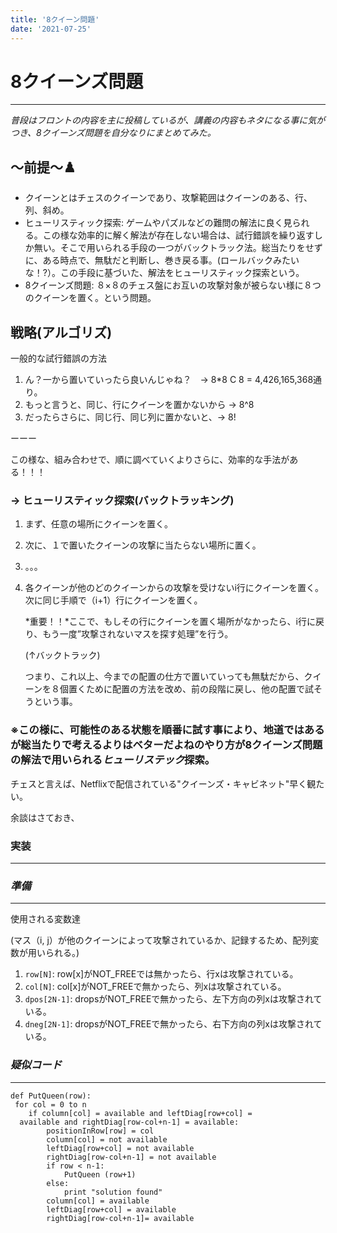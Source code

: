 ```yaml
---
title: '8クイーン問題'
date: '2021-07-25'
---
```


# 8クイーンズ問題
---
*普段はフロントの内容を主に投稿しているが、講義の内容もネタになる事に気がつき、8クイーンズ問題を自分なりにまとめてみた。*

## 〜前提〜♟️

- クイーンとはチェスのクイーンであり、攻撃範囲はクイーンのある、行、列、斜め。
- ヒューリスティック探索: ゲームやパズルなどの難問の解法に良く見られる。この様な効率的に解く解法が存在しない場合は、試行錯誤を繰り返すしか無い。そこで用いられる手段の一つがバックトラック法。総当たりをせずに、ある時点で、無駄だと判断し、巻き戻る事。(ロールバックみたいな！?）。この手段に基づいた、解法をヒューリスティック探索という。
- 8クイーンズ問題: ８×８のチェス盤にお互いの攻撃対象が被らない様に８つのクイーンを置く。という問題。

## 戦略(アルゴリズ)


一般的な試行錯誤の方法

1. ん？一から置いていったら良いんじゃね？　→  8*8 C 8 = 4,426,165,368通り。
2. もっと言うと、同じ、行にクイーンを置かないから → 8^8
3. だったらさらに、同じ行、同じ列に置かないと、→ 8!

ーーー

この様な、組み合わせで、順に調べていくよりさらに、効率的な手法がある！！！

### → ヒューリスティック探索(バックトラッキング)

1. まず、任意の場所にクイーンを置く。
2. 次に、１で置いたクイーンの攻撃に当たらない場所に置く。
3. 。。。
4. 各クイーンが他のどのクイーンからの攻撃を受けないi行にクイーンを置く。次に同じ手順で（i+1）行にクイーンを置く。

    *重要！！*ここで、もしその行にクイーンを置く場所がなかったら、i行に戻り、もう一度”攻撃されないマスを探す処理”を行う。

    (↑バックトラック)

    つまり、これ以上、今までの配置の仕方で置いていっても無駄だから、クイーンを８個置くために配置の方法を改め、前の段階に戻し、他の配置で試そうという事。

### ※この様に、可能性のある状態を順番に試す事により、地道ではあるが総当たりで考えるよりはベターだよねのやり方が8クイーンズ問題の解法で用いられる***ヒューリステック***探索。

チェスと言えば、Netflixで配信されている"クイーンズ・キャビネット"早く観たい。

余談はさておき、

### 実装

---

### *準備*
---
使用される変数達

 (マス（i, j）が他のクイーンによって攻撃されているか、記録するため、配列変数が用いられる。)

1. `row[N]`: row[x]がNOT_FREEでは無かったら、行xは攻撃されている。
2. `col[N]`: col[x]がNOT_FREEで無かったら、列xは攻撃されている。
3. `dpos[2N-1]`: dropsがNOT_FREEで無かったら、左下方向の列xは攻撃されている。
4. `dneg[2N-1]`: dropsがNOT_FREEで無かったら、右下方向の列xは攻撃されている。

### *疑似コード*
---
```疑似コード
def PutQueen(row):
 for col = 0 to n
	if column[col] = available and leftDiag[row+col] =
  available and rightDiag[row-col+n-1] = available:
		positionInRow[row] = col
		column[col] = not available
		leftDiag[row+col] = not available
		rightDiag[row-col+n-1] = not available
		if row < n-1:
			PutQueen (row+1)
		else:
			print "solution found"
		column[col] = available
		leftDiag[row+col] = available
		rightDiag[row-col+n-1]= available
```